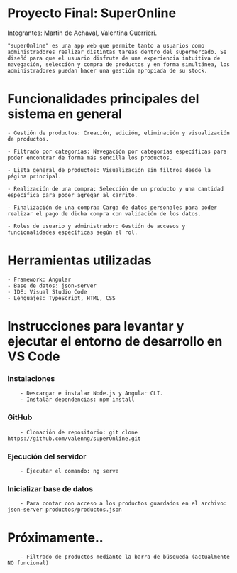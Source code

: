 # Proyecto Final: SuperOnline
Integrantes: Martin de Achaval, Valentina Guerrieri. 

    "superOnline" es una app web que permite tanto a usuarios como administradores realizar distintas tareas dentro del supermercado. Se diseñó para que el usuario disfrute de una experiencia intuitiva de navegación, selección y compra de productos y en forma simultánea, los administradores puedan hacer una gestión apropiada de su stock.

# Funcionalidades principales del sistema en general

    - Gestión de productos: Creación, edición, eliminación y visualización de productos.

    - Filtrado por categorías: Navegación por categorías específicas para poder encontrar de forma más sencilla los productos.

    - Lista general de productos: Visualización sin filtros desde la página principal.

    - Realización de una compra: Selección de un producto y una cantidad específica para poder agregar al carrito.

    - Finalización de una compra: Carga de datos personales para poder realizar el pago de dicha compra con validación de los datos. 

    - Roles de usuario y administrador: Gestión de accesos y funcionalidades específicas según el rol. 

# Herramientas utilizadas

    - Framework: Angular
    - Base de datos: json-server
    - IDE: Visual Studio Code
    - Lenguajes: TypeScript, HTML, CSS

# Instrucciones para levantar y ejecutar el entorno de desarrollo en VS Code

### Instalaciones
        - Descargar e instalar Node.js y Angular CLI.
        - Instalar dependencias: npm install

### GitHub 
        - Clonación de repositorio: git clone https://github.com/valenng/superOnline.git 

### Ejecución del servidor
        - Ejecutar el comando: ng serve

### Inicializar base de datos
        - Para contar con acceso a los productos guardados en el archivo: json-server productos/productos.json

# Próximamente.. 
        - Filtrado de productos mediante la barra de búsqueda (actualmente NO funcional)